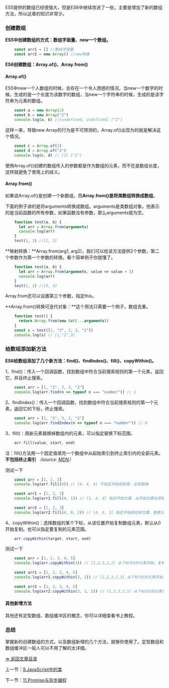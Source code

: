 ES5提供的数组已经很强大，但是ES6中继续改进了一些，主要是增加了新的数组方法，所以这章的知识非常少。

### 创建数组
**ES5中创建数组的方式：数组字面量、new一个数组。**

```javascript
    const arr1 = [] //数组字面量
    const arr2 = new Array() //new构建
```

**ES6创建数组：Array.of()、Array.from()**

#### Array.of()

ES5中new一个人数组的时候，会存在一个令人困惑的情况。当new一个数字的时候，生成的是一个长度为该数字的数组，当new一个字符串的时候，生成的是该字符串为元素的数组。

```javascript
    const a = new Array(2)
    const b = new Array("2")
    console.log(a, b) //[undefined, undefined] ["2"]
```

这样一来，导致new Array的行为是不可预测的，Array.of()出现为的就是解决这个情况。

```javascript
    const c = Array.of(2)
    const d = Array.of("2")
    console.log(c, d) // [2] ["2"]
```

使用Array.of()创建的数组传入的参数都是作为数组的元素，而不在是数组长度，这样就避免了使用上的歧义。

#### Array.from()

如果说Array.of()是创建一个新数组，而**Array.from()是将类数组转换成数组**。

下面的例子讲的是将arguments转换成数组。arguments是类数组对象，他表示的是当前函数的所有参数，如果函数没有参数，那么arguments就为空。

```javascript
    function test(a, b) {
      let arr = Array.from(arguments)
      console.log(arr)
    }
    test(1, 2) //[1, 2]
```

**映射转换：**Array.from(arg1, arg2)，我们可以给该方法提供2个参数，第二个参数作为第一个参数的转换。看个简单例子你就懂了。

```javascript
    function test(a, b) {
      let arr = Array.from(arguments, value => value + 2)
      console.log(arr)
    }
    test(1, 2) //[3, 4]
```

Array.from还可以设置第三个参数，指定this。

**Array.from()转换可迭代对象：**这个用法只需要一个例子，数组去重。

```javascript
    function test() {
      return Array.from(new Set(...arguments))
    }
    const s = test([1, "2", 3, 3, "2"])
    console.log(s) // [1,"2",3]
```

### 给数组添加新方法

**ES6给数组添加了几个新方法：find()、findIndex()、fill()、copyWithin()。**

1、find()：传入一个回调函数，找到数组中符合当前搜索规则的第一个元素，返回它，并且终止搜索。

```javascript
    const arr = [1, "2", 3, 3, "2"]
    console.log(arr.find(n => typeof n === "number")) // 1
```

2、findIndex()：传入一个回调函数，找到数组中符合当前搜索规则的第一个元素，返回它的下标，终止搜索。

```javascript
    const arr = [1, "2", 3, 3, "2"]
    console.log(arr.findIndex(n => typeof n === "number")) // 0
```

3、fill()：用新元素替换掉数组内的元素，可以指定替换下标范围。

```javascript
    arr.fill(value, start, end)
```
注：fill()方法用一个固定值填充一个数组中从起始索引到终止索引内的全部元素。  
**不包括终止索引** *（source: [MDN](https://developer.mozilla.org/zh-CN/docs/Web/JavaScript/Reference/Global_Objects/Array/fill)）*

测试一下

```javascript
    const arr = [1, 2, 3]
    console.log(arr.fill(4)) // [4, 4, 4] 不指定开始和结束，全部替换
    
    const arr1 = [1, 2, 3]
    console.log(arr1.fill(4, 1)) // [1, 4, 4] 指定开始位置，从开始位置全部替换
    
    const arr2 = [1, 2, 3]
    console.log(arr2.fill(4, 0, 2)) // [4, 4, 3] 指定开始和结束位置，替换当前范围的元素
```

4、copyWithin()：选择数组的某个下标，从该位置开始复制数组元素，默认从0开始复制。也可以指定要复制的元素范围。

```javascript
    arr.copyWithin(target, start, end)
```

测试一下
```javascript
    const arr = [1, 2, 3, 4, 5]
    console.log(arr.copyWithin(3)) // [1,2,3,1,2] 从下标为3的元素开始，复制数组，所以4, 5被替换成1, 2
    
    const arr1 = [1, 2, 3, 4, 5]
    console.log(arr1.copyWithin(3, 1)) // [1,2,3,2,3] 从下标为3的元素开始，复制数组，指定复制的第一个元素下标为1，所以4, 5被替换成2, 3
    
    const arr2 = [1, 2, 3, 4, 5]
    console.log(arr2.copyWithin(3, 1, 2)) // [1,2,3,2,5] 从下标为3的元素开始，复制数组，指定复制的第一个元素下标为1，结束位置为2，所以4被替换成2
```

#### 其他新增方法

其他还有定型数组、数组缓冲区的概念，你可以详细查看书上教程。

### 总结

掌握新的创建数组的方式，以及数组新增的几个方法，就够你使用了。定型数组和数组缓冲区一般人可以不用了解的太详细。

[=> 返回文章目录][1]

[1]: https://segmentfault.com/a/1190000010199272

上一节：[9.JavaScript中的类](https://github.com/hyy1115/ES6-learning/blob/master/doc/9%E3%80%81%E3%80%8A%E6%B7%B1%E5%85%A5%E7%90%86%E8%A7%A3ES6%E3%80%8B%E7%AC%94%E8%AE%B0%E2%80%94%E2%80%94%20JavaScript%E4%B8%AD%E7%9A%84%E7%B1%BBclass.md)

下一节：[11.Promise与异步编程](https://github.com/hyy1115/ES6-learning/blob/master/doc/11%E3%80%81%E3%80%8A%E6%B7%B1%E5%85%A5%E7%90%86%E8%A7%A3ES6%E3%80%8B%E7%AC%94%E8%AE%B0%E2%80%94%E2%80%94%20Promise%E4%B8%8E%E5%BC%82%E6%AD%A5%E7%BC%96%E7%A8%8B.md)
